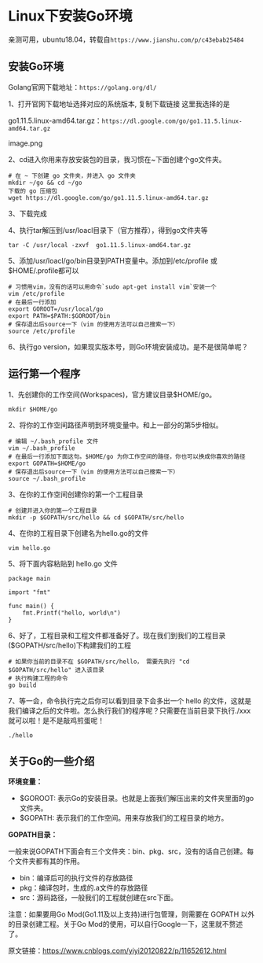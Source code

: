 
# Linux下安装Go环境 #

亲测可用，ubuntu18.04，转载自`https://www.jianshu.com/p/c43ebab25484`

## 安装Go环境 ##

Golang官网下载地址：`https://golang.org/dl/`

1、打开官网下载地址选择对应的系统版本, 复制下载链接
这里我选择的是

go1.11.5.linux-amd64.tar.gz：`https://dl.google.com/go/go1.11.5.linux-amd64.tar.gz`
 

image.png


2、cd进入你用来存放安装包的目录，我习惯在~下面创建个go文件夹。

    # 在 ~ 下创建 go 文件夹，并进入 go 文件夹
    mkdir ~/go && cd ~/go
    下载的 go 压缩包
    wget https://dl.google.com/go/go1.11.5.linux-amd64.tar.gz

3、下载完成


4、执行tar解压到/usr/loacl目录下（官方推荐），得到go文件夹等

    tar -C /usr/local -zxvf  go1.11.5.linux-amd64.tar.gz

5、添加/usr/loacl/go/bin目录到PATH变量中。添加到/etc/profile 或$HOME/.profile都可以

    # 习惯用vim，没有的话可以用命令`sudo apt-get install vim`安装一个
    vim /etc/profile
    # 在最后一行添加
    export GOROOT=/usr/local/go
    export PATH=$PATH:$GOROOT/bin
    # 保存退出后source一下（vim 的使用方法可以自己搜索一下）
    source /etc/profile

6、执行go version，如果现实版本号，则Go环境安装成功。是不是很简单呢？
 

## 运行第一个程序 ##

1、先创建你的工作空间(Workspaces)，官方建议目录$HOME/go。

    mkdir $HOME/go

2、将你的工作空间路径声明到环境变量中。和上一部分的第5步相似。

    # 编辑 ~/.bash_profile 文件
    vim ~/.bash_profile
    # 在最后一行添加下面这句。$HOME/go 为你工作空间的路径，你也可以换成你喜欢的路径
    export GOPATH=$HOME/go
    # 保存退出后source一下（vim 的使用方法可以自己搜索一下）
    source ~/.bash_profile

3、在你的工作空间创建你的第一个工程目录

    # 创建并进入你的第一个工程目录
    mkdir -p $GOPATH/src/hello && cd $GOPATH/src/hello

4、在你的工程目录下创建名为hello.go的文件

    vim hello.go

5、将下面内容粘贴到 hello.go 文件

```
package main

import "fmt"

func main() {
    fmt.Printf("hello, world\n")
}
```

6、好了，工程目录和工程文件都准备好了。现在我们到我们的工程目录($GOPATH/src/hello)下构建我们的工程

    # 如果你当前的目录不在 $GOPATH/src/hello， 需要先执行 "cd $GOPATH/src/hello" 进入该目录
    # 执行构建工程的命令
    go build

7、等一会，命令执行完之后你可以看到目录下会多出一个 hello 的文件，这就是我们编译之后的文件啦。怎么执行我们的程序呢？只需要在当前目录下执行./xxx就可以啦！是不是敲鸡煎蛋呢！

    ./hello
 

## 关于Go的一些介绍 ##

**环境变量：**

- $GOROOT: 表示Go的安装目录。也就是上面我们解压出来的文件夹里面的go文件夹。
- $GOPATH: 表示我们的工作空间。用来存放我们的工程目录的地方。

**GOPATH目录：**

一般来说GOPATH下面会有三个文件夹：bin、pkg、src，没有的话自己创建。每个文件夹都有其的作用。

- bin：编译后可的执行文件的存放路径
- pkg：编译包时，生成的.a文件的存放路径
- src：源码路径，一般我们的工程就创建在src下面。

注意：如果要用Go Mod(Go1.11及以上支持)进行包管理，则需要在 GOPATH 以外的目录创建工程。关于Go Mod的使用，可以自行Google一下，这里就不赘述了。

原文链接：https://www.cnblogs.com/yiyi20120822/p/11652612.html